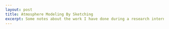 ```yaml
---
layout: post
title: Atmosphere Modeling By Sketching
excerpt: Some notes about the work I have done during a research internship at LIRIS, France during my last year of Bachelor degree.
---
```

